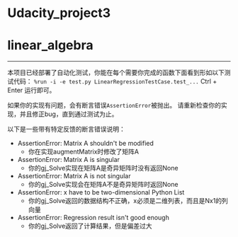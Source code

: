 # Udacity_project3
# linear_algebra

---

本项目已经部署了自动化测试，你能在每个需要你完成的函数下面看到形如以下测试代码：
`%run -i -e test.py LinearRegressionTestCase.test_...`
Ctrl + Enter 运行即可。

如果你的实现有问题，会有断言错误`AssertionError`被抛出。
请重新检查你的实现，并且修正bug，直到通过测试为止。

以下是一些带有特定反馈的断言错误说明：
- AssertionError: Matrix A shouldn't be modified
  + 你在实现augmentMatrix时修改了矩阵A
- AssertionError: Matrix A is singular
  + 你的gj_Solve实现在矩阵A是奇异矩阵时没有返回None
- AssertionError: Matrix A is not singular
  + 你的gj_Solve实现会在矩阵A不是奇异矩阵时返回None
- AssertionError: x have to be two-dimensional Python List
  + 你的gj_Solve返回的数据结构不正确，x必须是二维列表，而且是Nx1的列向量
- AssertionError: Regression result isn't good enough
  + 你的gj_Solve返回了计算结果，但是偏差过大

